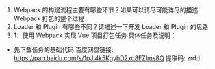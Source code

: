 1. Webpack 的构建流程主要有哪些环节？如果可以请尽可能详尽的描述 Webpack 打包的整个过程
2. Loader 和 Plugin 有哪些不同？请描述一下开发 Loader 和 Plugin 的思路
3. 1、使用 Webpack 实现 Vue 项目打包任务 具体任务及说明：
- 先下载任务的基础代码  百度网盘链接: https://pan.baidu.com/s/1pJl4k5KgyhD2xo8FZIms8Q 提取码: zrdd